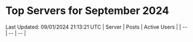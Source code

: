 # Top Servers for September 2024
Last Updated: 09/01/2024 21:13:21 UTC
| Server | Posts | Active Users |
| -- | -- | -- |
